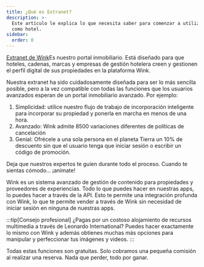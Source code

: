 ```yaml
---
title: ¿Qué es Extranet?
description: >-
  Este artículo le explica lo que necesita saber para comenzar a utilizar Wink
  como hotel.
sidebar:
  order: 0
---
```

[Extranet de Wink](https://extranet.wink.travel)Es nuestro portal inmobiliario. Está diseñado para que hoteles, cadenas, marcas y empresas de gestión hotelera creen y gestionen el perfil digital de sus propiedades en la plataforma Wink.

Nuestra extranet ha sido cuidadosamente diseñada para ser lo más sencilla posible, pero a la vez compatible con todas las funciones que los usuarios avanzados esperan de un portal inmobiliario avanzado. Por ejemplo:

1. Simplicidad: utilice nuestro flujo de trabajo de incorporación inteligente para incorporar su propiedad y ponerla en marcha en menos de una hora.
2. Avanzado: Wink admite 8500 variaciones diferentes de políticas de cancelación
3. Genial: Ofrécele a una sola persona en el planeta Tierra un 10% de descuento sin que el usuario tenga que iniciar sesión o escribir un código de promoción.

Deja que nuestros expertos te guíen durante todo el proceso. Cuando te sientas cómodo... ¡anímate!

Wink es un sistema avanzado de gestión de contenido para propiedades y proveedores de experiencias. Todo lo que puedes hacer en nuestras apps, lo puedes hacer a través de la API. Esto te permite una integración profunda con Wink, lo que te permite vender a través de Wink sin necesidad de iniciar sesión en ninguna de nuestras apps.

:::tip\[Consejo profesional]
¿Pagas por un costoso alojamiento de recursos multimedia a través de Leonardo International? Puedes hacer exactamente lo mismo con Wink y además obtienes muchas más opciones para manipular y perfeccionar tus imágenes y videos.
:::

Todas estas funciones son gratuitas. Solo cobramos una pequeña comisión al realizar una reserva. Nada que perder, todo por ganar.

